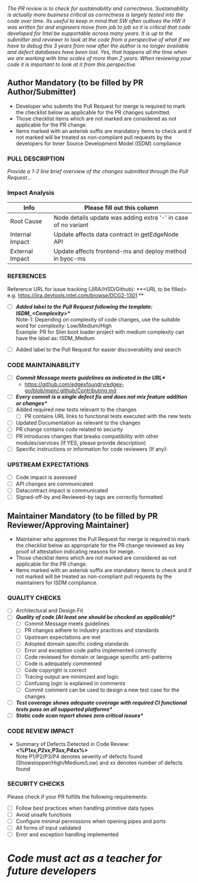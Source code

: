 _The PR review is to check for sustainability and correctness.  Sustainability is actually more business critical as correctness is largely tested into the code over time.   Its useful to keep in mind that SW often outlives the HW it was written for and engineers move from job to job so it is critical that code developed for Intel be supportable across many years.  It is up to the submitter and reviewer to look at the code from a perspective of what if we have to debug this 3 years from now after the author is no longer available and defect databases have been lost.  Yes, that happens all the time when we are working with time scales of more than 2 years.  When reviewing your code it is important to look at it from this perspective._

Author Mandatory (to be filled by PR Author/Submitter)
------------------------------------------------------
- Developer who submits the Pull Request for merge is required to mark the checklist below as applicable for the PR changes submitted.  
- Those checklist items which are not marked are considered as not applicable for the PR change.  
- Items marked with an asterisk suffix are mandatory items to check and if not marked will be treated as non-compliant pull requests by the developers for Inner Source Development Model (ISDM) compliance

### PULL DESCRIPTION
_Provide a 1-2 line brief overview of the changes submitted through the Pull Request..._

### Impact Analysis

| Info | Please fill out this column |
| ------ | ----------- |
| Root Cause | Node details update was adding extra '-' in case of no variant |
| Internal Impact | Update affects data contract in getEdgeNode API |
| External Impact | Update affects frontend-ms and deploy method in byoc-ms |

### REFERENCES
Reference URL for issue tracking (JIRA/HSD/Github): **\<URL to be filled> e.g. https://jira.devtools.intel.com/browse/DCG2-1301 **
- [ ] **_Added label to the Pull Request following the template: ISDM\_\<Complexity>\*_** \
	Note-1: Depending on complexity of code changes, use the suitable word for complexity: Low/Medium/High \
	Example: PR for Slim boot loader project with medium complexity can have the label as: ISDM_Medium
	
- [ ] Added label to the Pull Request for easier discoverability and search

### CODE MAINTAINABILITY
- [ ] **_Commit Message meets guidelines as indicated in the URL\*_**
	- https://github.com/edgexfoundry/edgex-go/blob/main/.github/Contributing.md
- [ ] **_Every commit is a single defect fix and does not mix feature addition or changes\*_**
- [ ] Added required new tests relevant to the changes
	- [ ] PR contains URL links to functional tests executed with the new tests 
- [ ] Updated Documentation as relevant to the changes
- [ ] PR change contains code related to security
- [ ] PR introduces changes that breaks compatibility with other modules/services (If YES, please provide description)
- [ ] Specific instructions or information for code reviewers (If any):

### UPSTREAM EXPECTATIONS
- [ ] Code impact is assessed
- [ ] API changes are communicated
- [ ] Datacontract impact is communicated
- [ ] Signed-off-by and Reviewed-by tags are correctly formatted

Maintainer Mandatory (to be filled by PR Reviewer/Approving Maintainer)
-----------------------------------------------------------------------
- Maintainer who approves the Pull Request for merge is required to mark the checklist below as appropriate for the PR change reviewed as key proof of attestation indicating reasons for merge. 
- Those checklist items which are not marked are considered as not applicable for the PR change. 
- Items marked with an asterisk suffix are mandatory items to check and if not marked will be treated as non-compliant pull requests by the maintainers for ISDM compliance.

### QUALITY CHECKS
- [ ] Architectural and Design Fit
- [ ] **_Quality of code (At least one should be checked as applicable)\*_**
	- [ ] Commit Message meets guidelines
	- [ ] PR changes adhere to industry practices and standards
	- [ ] Upstream expectations are met
	- [ ] Adopted domain specific coding standards 
	- [ ] Error and exception code paths implemented correctly
	- [ ] Code reviewed for domain or language specific anti-patterns
	- [ ] Code is adequately commented
	- [ ] Code copyright is correct
	- [ ] Tracing output are minimized and logic
	- [ ] Confusing logic is explained in comments
	- [ ] Commit comment can be used to design a new test case for the changes
- [ ] **_Test coverage shows adequate coverage with required CI functional tests pass on all supported platforms\*_**
- [ ] **_Static code scan report shows zero critical issues\*_**

### CODE REVIEW IMPACT
- Summary of Defects Detected in Code Review: **\<%P1*xx,P2*xx,P3*xx,P4*xx%>** \
Note P1/P2/P3/P4 denotes severity of defects found (Showstopper/High/Medium/Low) and xx denotes number of defects found

### SECURITY CHECKS
Please check if your PR fulfills the following requirements:

- [ ] Follow best practices when handling primitive data types
- [ ] Avoid unsafe functions
- [ ] Configure minimal permissions when opening pipes and ports
- [ ] All forms of input validated
- [ ] Error and exception handling implemented

# _Code must act as a teacher for future developers_

